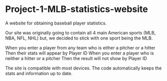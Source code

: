 # Project-1-MLB-statistics-website
A website for obtaining baseball player statistics.

Our site was originally going to contain all 4 main American sports (MLB, NBA, NFL, NHL) but, we decided to stick with one sport being the MLB.

When you enter a player from any team who is either a pitcher or a hitter
Then their stats will appear by Player ID
When you enter a player who is neither a hitter or a pitcher
Then the result will not show by Player ID

The site is compatible with most devices. The code automatically keeps the stats and information up to date.

